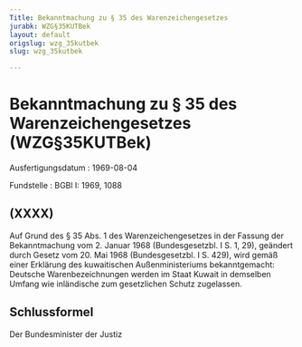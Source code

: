 ```yaml
---
Title: Bekanntmachung zu § 35 des Warenzeichengesetzes
jurabk: WZG§35KUTBek
layout: default
origslug: wzg_35kutbek
slug: wzg_35kutbek

---
```


# Bekanntmachung zu § 35 des Warenzeichengesetzes (WZG§35KUTBek)

Ausfertigungsdatum
:   1969-08-04

Fundstelle
:   BGBl I: 1969, 1088



## (XXXX)

Auf Grund des § 35 Abs. 1 des Warenzeichengesetzes in der Fassung der Bekanntmachung vom 2. Januar 1968 (Bundesgesetzbl. I S. 1, 29), geändert durch Gesetz vom 20. Mai 1968 (Bundesgesetzbl. I S. 429), wird gemäß einer Erklärung des kuwaitischen Außenministeriums bekanntgemacht:
Deutsche Warenbezeichnungen werden im Staat Kuwait in demselben Umfang wie inländische zum gesetzlichen Schutz zugelassen.


## Schlussformel

Der Bundesminister der Justiz

